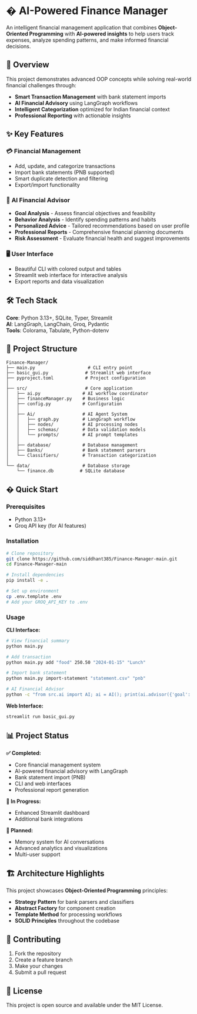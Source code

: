 # � AI-Powered Finance Manager

An intelligent financial management application that combines **Object-Oriented Programming** with **AI-powered insights** to help users track expenses, analyze spending patterns, and make informed financial decisions.

## 🎯 Overview

This project demonstrates advanced OOP concepts while solving real-world financial challenges through:
- **Smart Transaction Management** with bank statement imports
- **AI Financial Advisory** using LangGraph workflows
- **Intelligent Categorization** optimized for Indian financial context
- **Professional Reporting** with actionable insights

## ✨ Key Features

### 💳 **Financial Management**
- Add, update, and categorize transactions
- Import bank statements (PNB supported)
- Smart duplicate detection and filtering
- Export/import functionality

### 🤖 **AI Financial Advisor**
- **Goal Analysis** - Assess financial objectives and feasibility
- **Behavior Analysis** - Identify spending patterns and habits
- **Personalized Advice** - Tailored recommendations based on user profile
- **Professional Reports** - Comprehensive financial planning documents
- **Risk Assessment** - Evaluate financial health and suggest improvements

### 🖥️ **User Interface**
- Beautiful CLI with colored output and tables
- Streamlit web interface for interactive analysis
- Export reports and data visualization

## 🛠️ Tech Stack

**Core**: Python 3.13+, SQLite, Typer, Streamlit  
**AI**: LangGraph, LangChain, Groq, Pydantic  
**Tools**: Colorama, Tabulate, Python-dotenv

## 📁 Project Structure

```
Finance-Manager/
├── main.py                    # CLI entry point
├── basic_gui.py              # Streamlit web interface
├── pyproject.toml            # Project configuration
│
├── src/                      # Core application
│   ├── ai.py                # AI workflow coordinator
│   ├── financeManager.py    # Business logic
│   ├── config.py            # Configuration
│   │
│   ├── Ai/                  # AI Agent System
│   │   ├── graph.py         # LangGraph workflow
│   │   ├── nodes/           # AI processing nodes
│   │   ├── schemas/         # Data validation models
│   │   └── prompts/         # AI prompt templates
│   │
│   ├── database/            # Database management
│   ├── Banks/               # Bank statement parsers
│   └── Classifiers/         # Transaction categorization
│
└── data/                    # Database storage
    └── finance.db          # SQLite database
```

## � Quick Start

### Prerequisites
- Python 3.13+
- Groq API key (for AI features)

### Installation
```bash
# Clone repository
git clone https://github.com/siddhant385/Finance-Manager-main.git
cd Finance-Manager-main

# Install dependencies
pip install -e .

# Set up environment
cp .env.template .env
# Add your GROQ_API_KEY to .env
```

### Usage

**CLI Interface:**
```bash
# View financial summary
python main.py

# Add transaction
python main.py add "food" 250.50 "2024-01-15" "Lunch"

# Import bank statement
python main.py import-statement "statement.csv" "pnb"

# AI Financial Advisor
python -c "from src.ai import AI; ai = AI(); print(ai.advisor({'goal': 'Buy laptop'}))"
```

**Web Interface:**
```bash
streamlit run basic_gui.py
```

## 📊 Project Status

**✅ Completed:**
- Core financial management system
- AI-powered financial advisory with LangGraph
- Bank statement import (PNB)
- CLI and web interfaces
- Professional report generation

**🔄 In Progress:**
- Enhanced Streamlit dashboard
- Additional bank integrations

**🎯 Planned:**
- Memory system for AI conversations
- Advanced analytics and visualizations
- Multi-user support

## 🏗️ Architecture Highlights

This project showcases **Object-Oriented Programming** principles:
- **Strategy Pattern** for bank parsers and classifiers
- **Abstract Factory** for component creation
- **Template Method** for processing workflows
- **SOLID Principles** throughout the codebase

## 🤝 Contributing

1. Fork the repository
2. Create a feature branch
3. Make your changes
4. Submit a pull request

## 📄 License

This project is open source and available under the MIT License.






